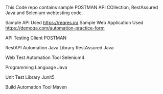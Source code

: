 This Code repo contains sample POSTMAN API COllection, RestAssured Java and Selenium webtesting code.

Sample API Used https://reqres.in/
Sample Web Application Used https://demoqa.com/automation-practice-form

API Testing Client
POSTMAN

RestAPI Automation Java Library
RestAssured Java

Web Test Automation Tool
Selenium4

Programming Language
Java

Unit Test Library
Junit5

Build Automation Tool
Maven
